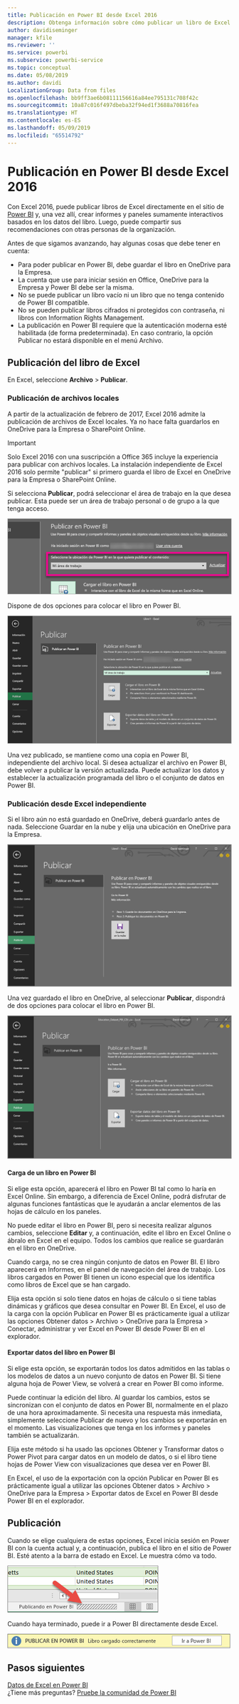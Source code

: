 ```yaml
---
title: Publicación en Power BI desde Excel 2016
description: Obtenga información sobre cómo publicar un libro de Excel en su sitio de Power BI.
author: davidiseminger
manager: kfile
ms.reviewer: ''
ms.service: powerbi
ms.subservice: powerbi-service
ms.topic: conceptual
ms.date: 05/08/2019
ms.author: davidi
LocalizationGroup: Data from files
ms.openlocfilehash: bb9ff3ae6b08111156616a84ee795131c708f42c
ms.sourcegitcommit: 10a87c016f497dbeba32f94ed1f3688a70816fea
ms.translationtype: HT
ms.contentlocale: es-ES
ms.lasthandoff: 05/09/2019
ms.locfileid: "65514792"
---
```

# <a name="publish-to-power-bi-from-excel-2016"></a>Publicación en Power BI desde Excel 2016
Con Excel 2016, puede publicar libros de Excel directamente en el sitio de [Power BI](https://powerbi.microsoft.com) y, una vez allí, crear informes y paneles sumamente interactivos basados en los datos del libro. Luego, puede compartir sus recomendaciones con otras personas de la organización.

Antes de que sigamos avanzando, hay algunas cosas que debe tener en cuenta:

* Para poder publicar en Power BI, debe guardar el libro en OneDrive para la Empresa.
* La cuenta que use para iniciar sesión en Office, OneDrive para la Empresa y Power BI debe ser la misma.
* No se puede publicar un libro vacío ni un libro que no tenga contenido de Power BI compatible.
* No se pueden publicar libros cifrados ni protegidos con contraseña, ni libros con Information Rights Management.
* La publicación en Power BI requiere que la autenticación moderna esté habilitada (de forma predeterminada). En caso contrario, la opción Publicar no estará disponible en el menú Archivo.

## <a name="to-publish-your-excel-workbook"></a>Publicación del libro de Excel
En Excel, seleccione **Archivo** > **Publicar**.

### <a name="local-file-publishing"></a>Publicación de archivos locales
A partir de la actualización de febrero de 2017, Excel 2016 admite la publicación de archivos de Excel locales. Ya no hace falta guardarlos en OneDrive para la Empresa o SharePoint Online.

> [!IMPORTANT]
> Solo Excel 2016 con una suscripción a Office 365 incluye la experiencia para publicar con archivos locales. La instalación independiente de Excel 2016 solo permite "publicar" si primero guarda el libro de Excel en OneDrive para la Empresa o SharePoint Online.
> 
> 

Si selecciona **Publicar**, podrá seleccionar el área de trabajo en la que desea publicar. Esta puede ser un área de trabajo personal o de grupo a la que tenga acceso.

![](media/service-publish-from-excel/pbi_choose_workspace.png)

Dispone de dos opciones para colocar el libro en Power BI.

![](media/service-publish-from-excel/pbi_uploadexport3.png)

Una vez publicado, se mantiene como una copia en Power BI, independiente del archivo local. Si desea actualizar el archivo en Power BI, debe volver a publicar la versión actualizada. Puede actualizar los datos y establecer la actualización programada del libro o el conjunto de datos en Power BI.

### <a name="publishing-from-excel-standalone"></a>Publicación desde Excel independiente
Si el libro aún no está guardado en OneDrive, deberá guardarlo antes de nada. Seleccione Guardar en la nube y elija una ubicación en OneDrive para la Empresa.

![](media/service-publish-from-excel/pbi_savetoonedrive2.png)

Una vez guardado el libro en OneDrive, al seleccionar **Publicar**, dispondrá de dos opciones para colocar el libro en Power BI.

![](media/service-publish-from-excel/pbi_uploadexport2.png)

#### <a name="upload-your-workbook-to-power-bi"></a>Carga de un libro en Power BI
Si elige esta opción, aparecerá el libro en Power BI tal como lo haría en Excel Online. Sin embargo, a diferencia de Excel Online, podrá disfrutar de algunas funciones fantásticas que le ayudarán a anclar elementos de las hojas de cálculo en los paneles.

No puede editar el libro en Power BI, pero si necesita realizar algunos cambios, seleccione **Editar** y, a continuación, edite el libro en Excel Online o ábralo en Excel en el equipo. Todos los cambios que realice se guardarán en el libro en OneDrive.

Cuando carga, no se crea ningún conjunto de datos en Power BI. El libro aparecerá en Informes, en el panel de navegación del área de trabajo. Los libros cargados en Power BI tienen un icono especial que los identifica como libros de Excel que se han cargado.

Elija esta opción si solo tiene datos en hojas de cálculo o si tiene tablas dinámicas y gráficos que desea consultar en Power BI.
En Excel, el uso de la carga con la opción Publicar en Power BI es prácticamente igual a utilizar las opciones Obtener datos > Archivo > OneDrive para la Empresa > Conectar, administrar y ver Excel en Power BI desde Power BI en el explorador.

#### <a name="export-workbook-data-to-power-bi"></a>Exportar datos del libro en Power BI
Si elige esta opción, se exportarán todos los datos admitidos en las tablas o los modelos de datos a un nuevo conjunto de datos en Power BI. Si tiene alguna hoja de Power View, se volverá a crear en Power BI como informe.

Puede continuar la edición del libro. Al guardar los cambios, estos se sincronizan con el conjunto de datos en Power BI, normalmente en el plazo de una hora aproximadamente. Si necesita una respuesta más inmediata, simplemente seleccione Publicar de nuevo y los cambios se exportarán en el momento. Las visualizaciones que tenga en los informes y paneles también se actualizarán.

Elija este método si ha usado las opciones Obtener y Transformar datos o Power Pivot para cargar datos en un modelo de datos, o si el libro tiene hojas de Power View con visualizaciones que desea ver en Power BI.

En Excel, el uso de la exportación con la opción Publicar en Power BI es prácticamente igual a utilizar las opciones Obtener datos > Archivo > OneDrive para la Empresa > Exportar datos de Excel en Power BI desde Power BI en el explorador.

## <a name="publishing"></a>Publicación
Cuando se elige cualquiera de estas opciones, Excel inicia sesión en Power BI con la cuenta actual y, a continuación, publica el libro en el sitio de Power BI. Esté atento a la barra de estado en Excel. Le muestra cómo va todo.

![](media/service-publish-from-excel/pbi_publishingstatus.png)

Cuando haya terminado, puede ir a Power BI directamente desde Excel.

![](media/service-publish-from-excel/pbi_gotopbi.png)

## <a name="next-steps"></a>Pasos siguientes
[Datos de Excel en Power BI](service-excel-workbook-files.md)  
¿Tiene más preguntas? [Pruebe la comunidad de Power BI](http://community.powerbi.com/)

